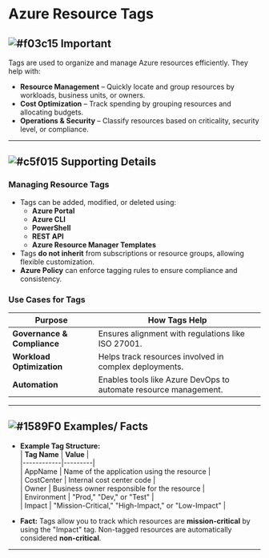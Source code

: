 # Azure Resource Tags  

## ![#f03c15](https://placehold.co/15x15/f03c15/f03c15.png) **Important**  
Tags are used to organize and manage Azure resources efficiently. They help with:  
- **Resource Management** – Quickly locate and group resources by workloads, business units, or owners.  
- **Cost Optimization** – Track spending by grouping resources and allocating budgets.  
- **Operations & Security** – Classify resources based on criticality, security level, or compliance.  

---

## ![#c5f015](https://placehold.co/15x15/c5f015/c5f015.png) **Supporting Details**  

### **Managing Resource Tags**  
- Tags can be added, modified, or deleted using:  
  - **Azure Portal**  
  - **Azure CLI**  
  - **PowerShell**  
  - **REST API**  
  - **Azure Resource Manager Templates**  
- Tags **do not inherit** from subscriptions or resource groups, allowing flexible customization.  
- **Azure Policy** can enforce tagging rules to ensure compliance and consistency.  

### **Use Cases for Tags**  
| **Purpose** | **How Tags Help** |  
|------------|------------------|  
| **Governance & Compliance** | Ensures alignment with regulations like ISO 27001. |  
| **Workload Optimization** | Helps track resources involved in complex deployments. |  
| **Automation** | Enables tools like Azure DevOps to automate resource management. |  

---

## ![#1589F0](https://placehold.co/15x15/1589F0/1589F0.png) **Examples/ Facts** 

- **Example Tag Structure:**  
  | **Tag Name** | **Value** |  
  |------------|---------|  
  | AppName | Name of the application using the resource |  
  | CostCenter | Internal cost center code |  
  | Owner | Business owner responsible for the resource |  
  | Environment | "Prod," "Dev," or "Test" |  
  | Impact | "Mission-Critical," "High-Impact," or "Low-Impact" |  

- **Fact:** Tags allow you to track which resources are **mission-critical** by using the "Impact" tag. Non-tagged resources are automatically considered **non-critical**.  

---

